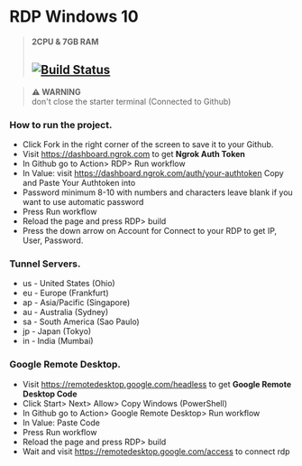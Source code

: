 # RDP Windows 10

> **2CPU & 7GB RAM**
> ## [![Build Status](https://travis-ci.org/joemccann/dillinger.svg?branch=master)](https://github.com/mrijoo/RDP/blob/main/.github/workflows/main.yml)

> **⚠ WARNING**  
> don't close the starter terminal (Connected to Github)

### How to run the project. 

* Click Fork in the right corner of the screen to save it to your Github.
* Visit https://dashboard.ngrok.com to get **Ngrok Auth Token**
* In Github go to Action> RDP> Run workflow
* In Value: visit https://dashboard.ngrok.com/auth/your-authtoken Copy and Paste Your Authtoken into
* Password minimum 8-10 with numbers and characters leave blank if you want to use automatic password
* Press Run workflow
* Reload the page and press RDP> build
* Press the down arrow on Account for Connect to your RDP to get IP, User, Password.

### Tunnel Servers.

* us - United States (Ohio)
* eu - Europe (Frankfurt)
* ap - Asia/Pacific (Singapore)
* au - Australia (Sydney)
* sa - South America (Sao Paulo)
* jp - Japan (Tokyo)
* in - India (Mumbai)

### Google Remote Desktop. 

* Visit https://remotedesktop.google.com/headless to get **Google Remote Desktop Code**
* Click Start> Next> Allow> Copy Windows (PowerShell)
* In Github go to Action> Google Remote Desktop> Run workflow
* In Value: Paste Code
* Press Run workflow
* Reload the page and press RDP> build
* Wait and visit https://remotedesktop.google.com/access to connect rdp
